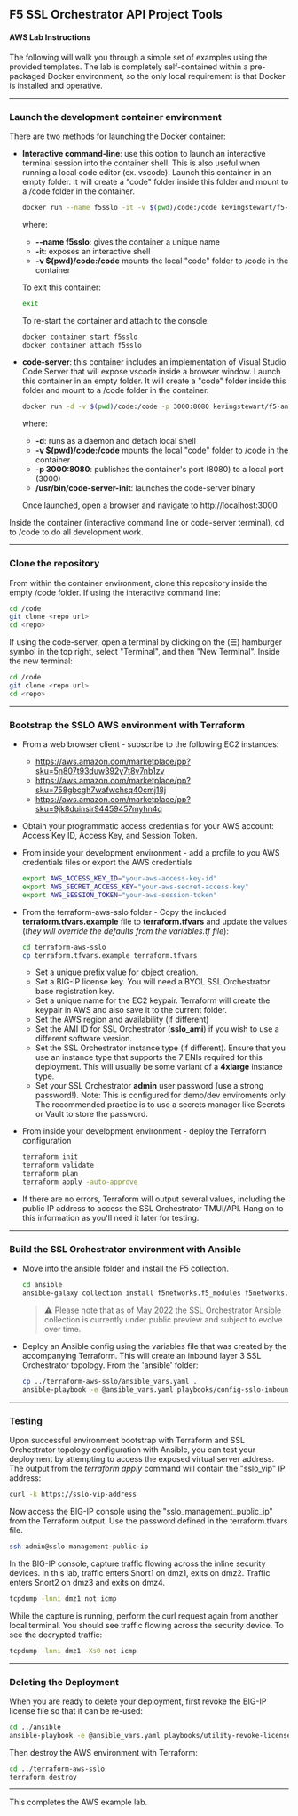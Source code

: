 ## F5 SSL Orchestrator API Project Tools
#### AWS Lab Instructions

The following will walk you through a simple set of examples using the provided templates. The lab is completely self-contained within a pre-packaged Docker environment, so the only local requirement is that Docker is installed and operative.

------

### Launch the development container environment

There are two methods for launching the Docker container: 

- **Interactive command-line**: use this option to launch an interactive terminal session into the container shell. This is also useful when running a local code editor (ex. vscode). Launch this container in an empty folder. It will create a "code" folder inside this folder and mount to a /code folder in the container. 
  ```bash
  docker run --name f5sslo -it -v $(pwd)/code:/code kevingstewart/f5-ansible-terraform-lab:latest
  ```
  where:
  - **--name f5sslo**: gives the container a unique name
  - **-it**: exposes an interactive shell
  - **-v $(pwd)/code:/code** mounts the local "code" folder to /code in the container

  To exit this container:
  ```bash
  exit
  ```
  To re-start the container and attach to the console:
  ```bash
  docker container start f5sslo
  docker container attach f5sslo
  ```

- **code-server**: this container includes an implementation of Visual Studio Code Server that will expose vscode inside a browser window. Launch this container in an empty folder. It will create a "code" folder inside this folder and mount to a /code folder in the container.
  ```bash
  docker run -d -v $(pwd)/code:/code -p 3000:8080 kevingstewart/f5-ansible-terraform-lab:latest /usr/bin/code-server-init
  ``` 
  where:
  - **-d**: runs as a daemon and detach local shell
  - **-v $(pwd)/code:/code** mounts the local "code" folder to /code in the container
  - **-p 3000:8080**: publishes the container's port (8080) to a local port (3000)
  - **/usr/bin/code-server-init**: launches the code-server binary

  Once launched, open a browser and navigate to http://localhost:3000

Inside the container (interactive command line or code-server terminal), cd to /code to do all development work.

------

### Clone the repository
From within the container environment, clone this repository inside the empty /code folder. If using the interactive command line:
```bash
cd /code
git clone <repo url>
cd <repo>
```
If using the code-server, open a terminal by clicking on the (&#9776;) hamburger symbol in the top right, select "Terminal", and then "New Terminal". Inside the new terminal:
```bash
cd /code
git clone <repo url>
cd <repo>
```

------

### Bootstrap the SSLO AWS environment with Terraform

- From a web browser client - subscribe to the following EC2 instances:

  - https://aws.amazon.com/marketplace/pp?sku=5n807t93duw392y7t8v7nb1zv
  - https://aws.amazon.com/marketplace/pp?sku=758gbcgh7wafwchsq40cmj18j
  - https://aws.amazon.com/marketplace/pp?sku=9jk8duinsir94459457myhn4q

- Obtain your programmatic access credentials for your AWS account: Access Key ID, Access Key, and Session Token.

- From inside your development environment - add a profile to you AWS credentials files or export the AWS credentials
  ```bash
  export AWS_ACCESS_KEY_ID="your-aws-access-key-id"
  export AWS_SECRET_ACCESS_KEY="your-aws-secret-access-key"
  export AWS_SESSION_TOKEN="your-aws-session-token"
  ```

- From the terraform-aws-sslo folder - Copy the included **terraform.tfvars.example** file to **terraform.tfvars** and update the values (*they will override the defaults from the *variables.tf* file*):

    ```bash
    cd terraform-aws-sslo
    cp terraform.tfvars.example terraform.tfvars
    ```

  - Set a unique prefix value for object creation.
  - Set a BIG-IP license key. You will need a BYOL SSL Orchestrator base registration key.
  - Set a unique name for the EC2 keypair. Terraform will create the keypair in AWS and also save it to the current folder.
  - Set the AWS region and availability (if different)
  - Set the AMI ID for SSL Orchestrator (**sslo_ami**) if you wish to use a different software version.
  - Set the SSL Orchestrator instance type (if different). Ensure that you use an instance type that supports the 7 ENIs required for this deployment. This will usually be some variant of a **4xlarge** instance type.
  - Set your SSL Orchestrator **admin** user password (use a strong password!). Note: This is configured for demo/dev enviroments only. The recommended practice is to use a secrets manager like Secrets or Vault to store the password.

- From inside your development environment - deploy the Terraform configuration
  ```bash
  terraform init
  terraform validate
  terraform plan
  terraform apply -auto-approve
  ```

- If there are no errors, Terraform  will output several values, including the public IP address to access the SSL Orchestrator TMUI/API. Hang on to this information as you'll need it later for testing.

------

### Build the SSL Orchestrator environment with Ansible

- Move into the ansible folder and install the F5 collection.

  ```bash
  cd ansible
  ansible-galaxy collection install f5networks.f5_modules f5networks.f5_bigip -f
  ```

  > :warning: Please note that as of May 2022 the SSL Orchestrator Ansible collection is currently under public preview and subject to evolve over time.

- Deploy an Ansible config using the variables file that was created by the accompanying Terraform. This will create an inbound layer 3 SSL Orchestrator topology. From the 'ansible' folder:

  ```bash
  cp ../terraform-aws-sslo/ansible_vars.yaml .
  ansible-playbook -e @ansible_vars.yaml playbooks/config-sslo-inbound-l3-complete.yaml
  ```

------

### Testing
Upon successful environment bootstrap with Terraform and SSL Orchestrator topology configuration with Ansible, you can test your deployment by attempting to access the exposed virtual server address. The output from the *terraform apply* command will contain the "sslo_vip" IP address:
```bash
curl -k https://sslo-vip-address
```

Now access the BIG-IP console using the "sslo_management_public_ip" from the Terraform output. Use the password defined in the terraform.tfvars file.
```bash
ssh admin@sslo-management-public-ip
```

In the BIG-IP console, capture traffic flowing across the inline security devices. In this lab, traffic enters Snort1 on dmz1, exits on dmz2. Traffic enters Snort2 on dmz3 and exits on dmz4.
```bash
tcpdump -lnni dmz1 not icmp
```

While the capture is running, perform the curl request again from another local terminal. You should see traffic flowing across the security device. To see the decrypted traffic:
```bash
tcpdump -lnni dmz1 -Xs0 not icmp
```

------

### Deleting the Deployment

When you are ready to delete your deployment, first revoke the BIG-IP license file so that it can be re-used:
  ```bash
  cd ../ansible
  ansible-playbook -e @ansible_vars.yaml playbooks/utility-revoke-license.yaml
  ```

Then destroy the AWS environment with Terraform:
  ```bash
  cd ../terraform-aws-sslo
  terraform destroy
  ```

------

This completes the AWS example lab.
